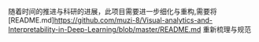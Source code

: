 随着时间的推进与科研的进展，此项目需要进一步细化与重构,需要将[README.md]https://github.com/muzi-8/Visual-analytics-and-Interpretability-in-Deep-Learning/blob/master/README.md 重新梳理与规范
